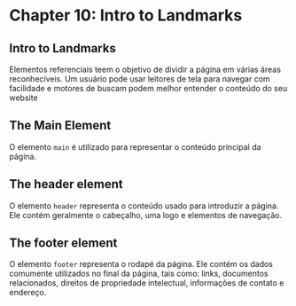 # Chapter 10: Intro to Landmarks

  ## Intro to Landmarks

   <p>Elementos referenciais teem o objetivo de dividir a página em várias áreas reconhecíveis. Um usuário pode usar leitores de tela para navegar com facilidade e motores de buscam podem melhor entender o conteúdo do seu website</p>

  ## The Main Element

   <p>O elemento <code>main</code> é utilizado para representar o conteúdo principal da página.</p>

  ## The header element

   <p>O elemento <code>header</code> representa o conteúdo usado para introduzir a página. Ele contém geralmente o cabeçalho, uma logo e elementos de navegação.</p>

  ## The footer element

   <p>O elemento <code>footer</code> representa o rodapé da página. Ele contém os dados comumente utilizados no final da página, tais como: links, documentos relacionados, direitos de propriedade intelectual, informações de contato e endereço.</p>
  